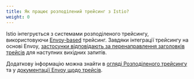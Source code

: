```yaml
---
title: Як працює розподілений трейсинг з Istio?
weight: 0
---
```


Istio інтегрується з системами розподіленого трейсингу, використовуючи [Envoy-based](#how-envoy-based-tracing-works) трейсинг. Завдяки інтеграції трейсингу на основі Envoy, [застосунки відповідають за перенаправлення заголовків трейсів](#istio-copy-headers) для наступних вихідних запитів.

Додаткову інформацію можна знайти в [огляді Розподіленого трейсингу](/docs/tasks/observability/distributed-tracing/overview/) та у [документації Envoy щодо трейсів](https://www.envoyproxy.io/docs/envoy/latest/intro/arch_overview/observability/tracing).
